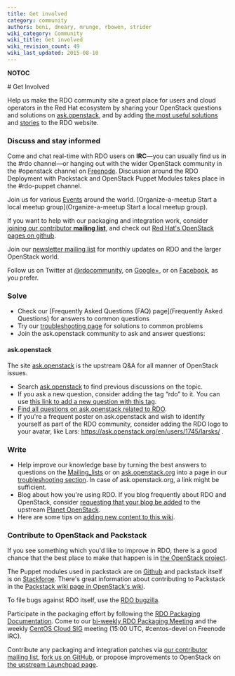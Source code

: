 ```yaml
---
title: Get involved
category: community
authors: beni, dneary, mrunge, rbowen, strider
wiki_category: Community
wiki_title: Get involved
wiki_revision_count: 49
wiki_last_updated: 2015-08-10
---
```


__NOTOC__

<div class="bg-boxes bg-boxes-single">
<div class="row">
<div class="offset3 span8 pull-s">
# Get Involved

Help us make the RDO community site a great place for users and cloud operators in the Red Hat ecosystem by sharing your OpenStack questions and solutions on [ask.openstack](http://ask.openstack.org), and by adding [the most useful solutions](Troubleshooting) and [stories](Case_studies) to the RDO website.

### Discuss and stay informed

Come and chat real-time with RDO users on **IRC**—you can usually find us in the #rdo channel—or hanging out with the wider OpenStack community in the #openstack channel on [Freenode](http://freenode.net). Discussion around the RDO Deployment with Packstack and OpenStack Puppet Modules takes place in the #rdo-puppet channel.

Join us for various [Events](Events) around the world. [Organize-a-meetup Start a local meetup group](Organize-a-meetup Start a local meetup group).

If you want to help with our packaging and integration work, consider [joining our contributor **mailing list**](//www.redhat.com/mailman/listinfo/rdo-list), and check out [Red Hat's OpenStack pages on github](//github.com/redhat-openstack).

Join our [newsletter mailing list](//www.redhat.com/mailman/listinfo/rdo-newsletter) for monthly updates on RDO and the larger OpenStack world.

Follow us on Twitter at [@rdocommunity](//twitter.com/rdocommunity), on [Google+](https://plus.google.com/communities/110409030763231732154), or on [Facebook](https://www.facebook.com/rdocommunity), as you prefer.

<wikitwidget class="twitter-timeline" href="https://twitter.com/RDOcommunity" data-widget-id="482610699122638848" />

### Solve

*   Check our [Frequently Asked Questions (FAQ) page](Frequently Asked Questions) for answers to common questions
*   Try our [troubleshooting page](Troubleshooting) for solutions to common problems
*   Join the ask.openstack community to ask and answer questions:

#### ask.openstack

The site [ask.openstack](http://ask.openstack.org) is the upstream Q&A for all manner of OpenStack issues.

*   Search [ask.openstack](http://ask.openstack.org) to find previous discussions on the topic.
*   If you ask a new question, consider adding the tag “rdo” to it. You can use [this link to add a new question with this tag](https://ask.openstack.org/en/questions/ask/?tags=rdo).
*   [Find all questions on ask.openstack related to RDO](https://ask.openstack.org/en/questions/scope:all/sort:age-desc/page:1/query:rdo/).
*   If you're a frequent poster on ask.openstack and wish to identify yourself as part of the RDO community, consider adding the RDO logo to your avatar, like Lars: <https://ask.openstack.org/en/users/1745/larsks/> .

### Write

*   Help improve our knowledge base by turning the best answers to questions on the [Mailing_lists](Mailing_lists) or on [ask.openstack.org](http://ask.openstack.org) into a page in our [troubleshooting section](troubleshooting). In case of ask.openstack.org, a link might be sufficient.
*   Blog about how you're using RDO. If you blog frequently about RDO and OpenStack, consider [requesting that your blog be added](https://wiki.openstack.org/wiki/AddingYourBlog) to the upstream [Planet OpenStack](http://planet.openstack.org/).
*   Here are some tips on [adding new content to this wiki](Adding_new_content).

### Contribute to OpenStack and Packstack

If you see something which you'd like to improve in RDO, there is a good chance that the best place to make that happen is in [the OpenStack project](http://www.openstack.org).

The Puppet modules used in packstack are on [Github](https://github.com/redhat-openstack/openstack-puppet-modules) and packstack itself is on [Stackforge](https://github.com/stackforge/packstack). There's great information about contributing to Packstack in the [Packstack wiki page in OpenStack's wiki](https://wiki.openstack.org/wiki/Packstack).

To file bugs against RDO itself, use the [RDO bugzilla](https://bugzilla.redhat.com/enter_bug.cgi?product=RDO).

Participate in the packaging effort by following the [RDO Packaging Documentation](https://openstack.redhat.com/packaging/). Come to our [bi-weekly RDO Packaging Meeting](https://etherpad.openstack.org/p/RDO-Packaging) and the weekly [CentOS Cloud SIG](http://wiki.centos.org/SpecialInterestGroup/Cloud) meeting (15:00 UTC, #centos-devel on Freenode IRC).

Contribute any packaging and integration patches via [our contributor mailing list](//www.redhat.com/mailman/listinfo/rdo-list), [fork us on GitHub](//github.com/redhat-openstack), or propose improvements to OpenStack on [the upstream Launchpad page](//launchpad.net/openstack).

</div>
</div>
</div>
<Category:Community>
